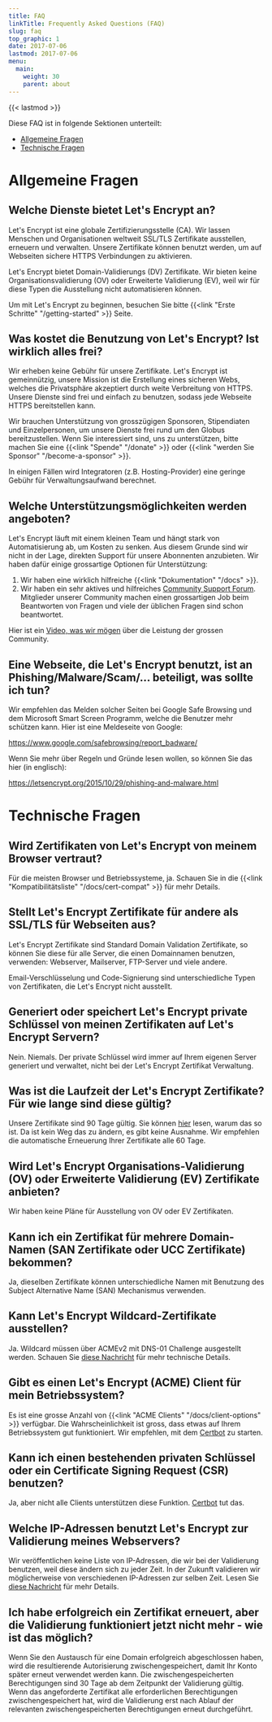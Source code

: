 ```yaml
---
title: FAQ
linkTitle: Frequently Asked Questions (FAQ)
slug: faq
top_graphic: 1
date: 2017-07-06
lastmod: 2017-07-06
menu:
  main:
    weight: 30
    parent: about
---
```


{{< lastmod >}}

Diese FAQ ist in folgende Sektionen unterteilt:

* [Allgemeine Fragen](#general)
* [Technische Fragen](#technical)

# <a name="general">Allgemeine Fragen</a>

## Welche Dienste bietet Let's Encrypt an?

Let's Encrypt ist eine globale Zertifizierungsstelle (CA). Wir lassen Menschen und Organisationen weltweit SSL/TLS Zertifikate ausstellen, erneuern und verwalten. Unsere Zertifikate können benutzt werden, um auf Webseiten sichere HTTPS Verbindungen zu aktivieren.

Let's Encrypt bietet Domain-Validierungs (DV) Zertifikate. Wir bieten keine Organisationsvalidierung (OV) oder Erweiterte Validierung (EV), weil wir für diese Typen die Ausstellung nicht automatisieren können.

Um mit Let's Encrypt zu beginnen, besuchen Sie bitte {{<link "Erste Schritte" "/getting-started" >}} Seite.

## Was kostet die Benutzung von Let's Encrypt? Ist wirklich alles frei?

Wir erheben keine Gebühr für unsere Zertifikate. Let's Encrypt ist gemeinnützig, unsere Mission ist die Erstellung eines sicheren Webs, welches die Privatsphäre akzeptiert durch weite Verbreitung von HTTPS. Unsere Dienste sind frei und einfach zu benutzen, sodass jede Webseite HTTPS bereitstellen kann.

Wir brauchen Unterstützung von grosszügigen Sponsoren, Stipendiaten und Einzelpersonen, um unsere Dienste frei rund um den Globus bereitzustellen. Wenn Sie interessiert sind, uns zu unterstützen, bitte machen Sie eine {{<link "Spende" "/donate" >}} oder {{<link "werden Sie Sponsor" "/become-a-sponsor" >}}.

In einigen Fällen wird Integratoren (z.B. Hosting-Provider) eine geringe Gebühr für Verwaltungsaufwand berechnet.

## Welche Unterstützungsmöglichkeiten werden angeboten?

Let's Encrypt läuft mit einem kleinen Team und hängt stark von Automatisierung ab, um Kosten zu senken. Aus diesem Grunde sind wir nicht in der Lage, direkten Support für unsere Abonnenten anzubieten. Wir haben dafür einige grossartige Optionen für Unterstützung:

1. Wir haben eine wirklich hilfreiche {{<link "Dokumentation" "/docs" >}}.
2. Wir haben ein sehr aktives und hilfreiches [Community Support Forum](https://community.letsencrypt.org/). Mitglieder unserer Community machen einen grossartigen Job beim Beantworten von Fragen und viele der üblichen Fragen sind schon beantwortet.

Hier ist ein [Video, was wir mögen](https://www.youtube.com/watch?v=Xe1TZaElTAs) über die Leistung der grossen Community.

## Eine Webseite, die Let's Encrypt benutzt, ist an Phishing/Malware/Scam/... beteiligt, was sollte ich tun?

Wir empfehlen das Melden solcher Seiten bei Google Safe Browsing und dem Microsoft Smart Screen Programm, welche die Benutzer mehr schützen kann. Hier ist eine Meldeseite von Google:

https://www.google.com/safebrowsing/report_badware/

Wenn Sie mehr über Regeln und Gründe lesen wollen, so können Sie das hier (in englisch):

https://letsencrypt.org/2015/10/29/phishing-and-malware.html

# <a name="technical">Technische Fragen</a>

## Wird Zertifikaten von Let's Encrypt von meinem Browser vertraut?

Für die meisten Browser und Betriebssysteme, ja. Schauen Sie in die {{<link "Kompatibilitätsliste" "/docs/cert-compat" >}} für mehr Details.

## Stellt Let's Encrypt Zertifikate für andere als SSL/TLS für Webseiten aus?

Let's Encrypt Zertifikate sind Standard Domain Validation Zertifikate, so können Sie diese für alle Server, die einen Domainnamen benutzen, verwenden: Webserver, Mailserver, FTP-Server und viele andere.

Email-Verschlüsselung und Code-Signierung sind unterschiedliche Typen von Zertifikaten, die Let's Encrypt nicht ausstellt.

## Generiert oder speichert Let's Encrypt private Schlüssel von meinen Zertifikaten auf Let's Encrypt Servern?

Nein. Niemals.
Der private Schlüssel wird immer auf Ihrem eigenen Server generiert und verwaltet, nicht bei der Let's Encrypt Zertifikat Verwaltung.

## Was ist die Laufzeit der Let's Encrypt Zertifikate? Für wie lange sind diese gültig?

Unsere Zertifikate sind 90 Tage gültig. Sie können [hier](/2015/11/09/why-90-days.html) lesen, warum das so ist. Da ist kein Weg das zu ändern, es gibt keine Ausnahme. Wir empfehlen die automatische Erneuerung Ihrer Zertifikate alle 60 Tage.

## Wird Let's Encrypt Organisations-Validierung (OV) oder Erweiterte Validierung (EV) Zertifikate anbieten?

Wir haben keine Pläne für Ausstellung von OV oder EV Zertifikaten.

## Kann ich ein Zertifikat für mehrere Domain-Namen (SAN Zertifikate oder UCC Zertifikate) bekommen?

Ja, dieselben Zertifikate können unterschiedliche Namen mit Benutzung des Subject Alternative Name (SAN) Mechanismus verwenden.

## Kann Let's Encrypt Wildcard-Zertifikate ausstellen?

Ja. Wildcard müssen über ACMEv2 mit DNS-01 Challenge ausgestellt werden. Schauen Sie [diese Nachricht](https://community.letsencrypt.org/t/acme-v2-production-environment-wildcards/55578) für mehr technische Details.

## Gibt es einen Let's Encrypt (ACME) Client für mein Betriebssystem?

Es ist eine grosse Anzahl von {{<link "ACME Clients" "/docs/client-options" >}} verfügbar. Die Wahrscheinlichkeit ist gross, dass etwas auf Ihrem Betriebssystem gut funktioniert. Wir empfehlen, mit dem [Certbot](https://certbot.eff.org/) zu starten.

## Kann ich einen bestehenden privaten Schlüssel oder ein Certificate Signing Request (CSR) benutzen?

Ja, aber nicht alle Clients unterstützen diese Funktion. [Certbot](https://certbot.eff.org/) tut das.

## Welche IP-Adressen benutzt Let's Encrypt zur Validierung meines Webservers?

Wir veröffentlichen keine Liste von IP-Adressen, die wir bei der Validierung benutzen, weil diese ändern sich zu jeder Zeit. In der Zukunft validieren wir möglicherweise von verschiedenen IP-Adressen zur selben Zeit. Lesen Sie [diese Nachricht](https://community.letsencrypt.org/t/validating-challenges-from-multiple-network-vantage-points) für mehr Details.

## Ich habe erfolgreich ein Zertifikat erneuert, aber die Validierung funktioniert jetzt nicht mehr - wie ist das möglich?

Wenn Sie den Austausch für eine Domain erfolgreich abgeschlossen haben, wird die resultierende Autorisierung zwischengespeichert, damit Ihr Konto später erneut verwendet werden kann. Die zwischengespeicherten Berechtigungen sind 30 Tage ab dem Zeitpunkt der Validierung gültig. Wenn das angeforderte Zertifikat alle erforderlichen Berechtigungen zwischengespeichert hat, wird die Validierung erst nach Ablauf der relevanten zwischengespeicherten Berechtigungen erneut durchgeführt.
